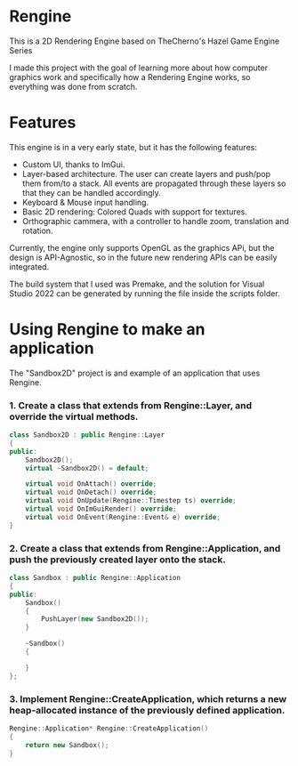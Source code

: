 # Rengine

This is a 2D Rendering Engine based on TheCherno's Hazel Game Engine Series

I made this project with the goal of learning more about how computer graphics work and specifically how a Rendering Engine works, so everything was done from scratch.

# Features

This engine is in a very early state, but it has the following features:
- Custom UI, thanks to ImGui.
- Layer-based architecture. The user can create layers and push/pop them from/to a stack. All events are propagated through these layers so that they can be handled accordingly.
- Keyboard & Mouse input handling.
- Basic 2D rendering: Colored Quads with support for textures.
- Orthographic cammera, with a controller to handle zoom, translation and rotation.

Currently, the engine only supports OpenGL as the graphics APi, but the design is API-Agnostic, so in the future new rendering APIs can be easily integrated.

The build system that I used was Premake, and the solution for Visual Studio 2022 can be generated by running the file inside the scripts folder.

# Using Rengine to make an application

The "Sandbox2D" project is and example of an application that uses Rengine.

### 1. Create a class that extends from Rengine::Layer, and override the virtual methods.

```C++
class Sandbox2D : public Rengine::Layer
{
public:
	Sandbox2D();
	virtual ~Sandbox2D() = default;

	virtual void OnAttach() override;
	virtual void OnDetach() override;
	virtual void OnUpdate(Rengine::Timestep ts) override;
	virtual void OnImGuiRender() override;
	virtual void OnEvent(Rengine::Event& e) override;
}
```

### 2. Create a class that extends from Rengine::Application, and push the previously created layer onto the stack.

```C++
class Sandbox : public Rengine::Application
{
public:
	Sandbox()
	{
		PushLayer(new Sandbox2D());
	}

	~Sandbox()
	{

	}
};
```


### 3. Implement Rengine::CreateApplication, which returns a new heap-allocated instance of the previously defined application.
```C++
Rengine::Application* Rengine::CreateApplication()
{
	return new Sandbox();
}
```
